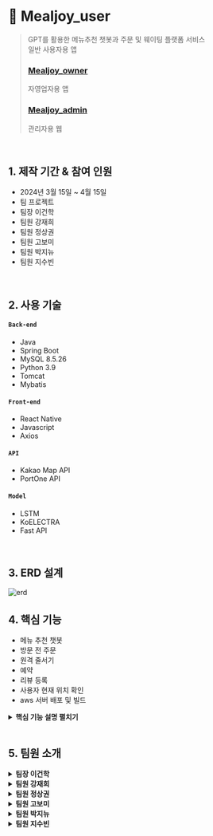 # :pushpin: Mealjoy_user
>GPT를 활용한 메뉴추천 챗봇과 주문 및 웨이팅 플랫폼 서비스       
>일반 사용자용 앱
>
>### [Mealjoy_owner](https://github.com/leehakgun/mealjoy_owner)           
>자영업자용 앱
>
>### [Mealjoy_admin](https://github.com/jjjjjjj12345/mealjoy_admin)
>관리자용 웹

</br>

## 1. 제작 기간 & 참여 인원
- 2024년 3월 15일 ~ 4월 15일
- 팀 프로젝트
- 팀장 이건학
- 팀원 강재희
- 팀원 정상권
- 팀원 고보미
- 팀원 박지뉴
- 팀원 지수빈

</br>

## 2. 사용 기술
#### `Back-end`
  - Java
  - Spring Boot
  - MySQL 8.5.26
  - Python 3.9
  - Tomcat
  - Mybatis
#### `Front-end`
  - React Native
  - Javascript
  - Axios
#### `API`
  - Kakao Map API
  - PortOne API
#### `Model`
  - LSTM
  - KoELECTRA
  - Fast API
</br>

## 3. ERD 설계
![erd](https://github.com/Parkjinew/mealjoy_user/assets/153901490/42a5170d-ddfc-4d28-9644-cd6aca4c5390)


## 4. 핵심 기능
- 메뉴 추천 챗봇
- 방문 전 주문
- 원격 줄서기
- 예약
- 리뷰 등록
- 사용자 현재 위치 확인
- aws 서버 배포 및 빌드


<details>
<summary><b>핵심 기능 설명 펼치기</b></summary>
<div markdown="1">

### 4.1. 사용기술
![image](https://github.com/Parkjinew/mealjoy_user/assets/114290412/7328453d-d9ce-4219-a848-173edc764d4c)
<br>

### 4.2. 챗봇
<img src = "https://github.com/Parkjinew/mealjoy_user/assets/114290412/b35ec733-6a94-4068-aeea-e176fc0569b1" width="25%">
<img src = "https://github.com/Parkjinew/mealjoy_user/assets/114290412/8015945e-5bb5-45fb-a243-e2400ac5b8f7" width="25%">

<br>

- 챗봇
- 
<br>

### 4.3. 방문 전 주문
<img src = "https://github.com/Parkjinew/mealjoy_user/assets/114290412/bfbdf953-acc9-4724-aa0d-2d43cbce8650" width="25%">
<img src = "https://github.com/Parkjinew/mealjoy_user/assets/114290412/f350f749-6464-4f94-bd47-583b30a7fdd6" width="25%">

<br>

- 주문

<br>

### 4.4. 원격 줄서기
<img src = "https://github.com/Parkjinew/mealjoy_user/assets/114290412/11f77ae9-adcd-4ab7-860c-bd966f3425b5" width="25%">
<img src = "https://github.com/Parkjinew/mealjoy_user/assets/114290412/6a6dc838-5846-4960-82d0-28ecfef3984c" width="25%">

 <br>
 
- 줄서기

<br>

### 4.5. 예약
<img src = "https://github.com/Parkjinew/mealjoy_user/assets/114290412/32722020-6eed-4836-9198-51c604003c4f" width="25%">
 <br>

- 예약

<br>

### 4.6. 리뷰 작성
<img src = "https://github.com/Parkjinew/mealjoy_user/assets/114290412/3955de3a-95a6-4fc9-910e-a9a527363a17" width="25%">
<img src = "https://github.com/Parkjinew/mealjoy_user/assets/114290412/400ba2a2-29bb-49b1-8b42-ad9c15414c5e" width="25%">
<img src = "https://github.com/Parkjinew/mealjoy_user/assets/114290412/ba6eac4f-91ce-42ee-a859-de5f7d135cf8" width="25%">

 <br>
 
- 리뷰

<br>

### 4.7. 사용자 현재 위치 확인
<img src = "https://github.com/Parkjinew/mealjoy_user/assets/114290412/663a8f07-7245-4be3-a586-68f261795008" width="25%">
<br>

- 위치

<br>

### 4.8. aws 서버 배포 및 빌드
![image](https://github.com/Parkjinew/mealjoy_user/assets/114290412/de8be8e6-3d9b-40e8-a7c2-cca46f5d2dd4)
![image](https://github.com/Parkjinew/mealjoy_user/assets/114290412/7c2cbcca-885a-4b2b-a2f8-247e2cb75b5d)

<br>

- 배포

<br>

</div>
</details>

</br>
 
## 5. 팀원 소개

<details>
<summary><b>팀장 이건학</b></summary>
<div markdown="1">

#### `Front-End`
 - 주문완료(고객)
 - 예약완료(고객)
 - 예약취소(고객)
 - 마이페이지(고객)
 - 알림(고객)
 - 리뷰관리(고객)
 - 문의(고객)
 - 매장목록(고객)
 - 매장등록(자영업자)
 - 매장수정(자영업자)
 - 메뉴관리(자영업자)
 - 문의하기(자영업자)
 - 리뷰관리(자영업자)
#### `Back-end`
 - 마이페이지(자영업자)
 - 매장등록(자영업자)
 - 매장수정(자영업자)
 - 메뉴관리(자영업자)
#### `API`
 - 사업자번호 인증API
#### `설계`
 - 유스케이스
 - 프로젝트 개요서
 - 서비스 흐름도
 - 요구사항정의서
 - 빅데이터분석서
#### `PM`
 - 폼보드제작
 - 일정관리
</div>
</details> 

<details>
<summary><b>팀원 강재희</b></summary>
<div markdown="1">

#### `Front-End`
- 원격 줄서기
- 예약 목록
- 예약 완료
</div>
</details>

<details>
<summary><b>팀원 정상권</b></summary>
<div markdown="1">

</div>
</details>

<details>
<summary><b>팀원 고보미</b></summary>
<div markdown="1">
  
#### `Front-End`
- 주문
- 매장 정보 확인
- 예약

</div>
</details>

<details>
<summary><b>팀원 박지뉴</b></summary>
<div markdown="1">
  
#### `Front-End`
- 메인
- 챗봇
- 검색결과
- 관심매장
- 주문목록
- 리뷰작성
- 정보수정
- 위치수정
- 문의작성
- 문의확인

#### `Back-end`
- 검색결과 기능 구현
- 관심매장 기능 구현
- 정보수정 기능 구현
- 마이페이지 기능 구현
- 주문목록 기능 구현
- 예약목록 기능 구현
- 문의학기 기능 구현
- 문의확인 기능 구현
- 리뷰작성 기능 구현
- 리뷰관리 기능 구현
- 회원가입 기능 구현
- 로그인 기능 구현

#### API
- 현재위치 설정 geolocation API
- 주소설정 주소찾기 카카오API

#### 배포
- aws 서버 배포
- docker 생성

#### GIT
- git 연동
  
</div>
</details>

<details>
<summary><b>팀원 지수빈</b></summary>
<div markdown="1">
  
#### `Front-End`
- 알림

#### `Back-end`
- 메인 페이지 기능 구현
- 매장 목록 기능 구현
- 매장 상세 페이지 기능 구현
- 예약 기능 구현
- 원격 줄서기 기능 구현
- 주문 기능 구현
- 매장별 리뷰 목록 출력 기능 구현
- 챗봇(메뉴 추천, 매장 검색) 기능 구현
- 알림 기능 구현
- 알림 목록 출력 기능 구현
- 원격 줄서기 현황 출력 기능 구현
- 관심 등록 기능 구현
- firebase storage 연동

#### Modeling
- LSTM을 활용한 의도분류 모델
- Fast API
- KoELECTRA를 사용한 개체명인식(NER)

#### API
- 결제 PortOne API
- 메뉴 추천 OpenAI API

#### DB
- DB설계 및 구축, 관리

#### 배포 및 빌드
- aws 서버 배포 및 빌드
</div>
</details>
